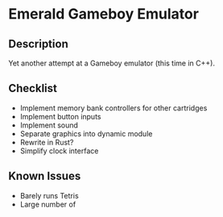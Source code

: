 # Emerald Gameboy Emulator
## Description
Yet another attempt at a Gameboy emulator (this time in C++).

## Checklist
- Implement memory bank controllers for other cartridges
- Implement button inputs
- Implement sound
- Separate graphics into dynamic module
- Rewrite in Rust?
- Simplify clock interface

## Known Issues
- Barely runs Tetris
- Large number of

